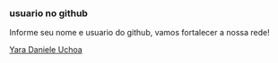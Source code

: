 ### usuario no github
 
Informe seu nome e usuario do github, vamos fortalecer a nossa rede! 

[Yara Daniele Uchoa](https://github.com/YaraDanieleUchoa/bootcamp-git-e-github)

